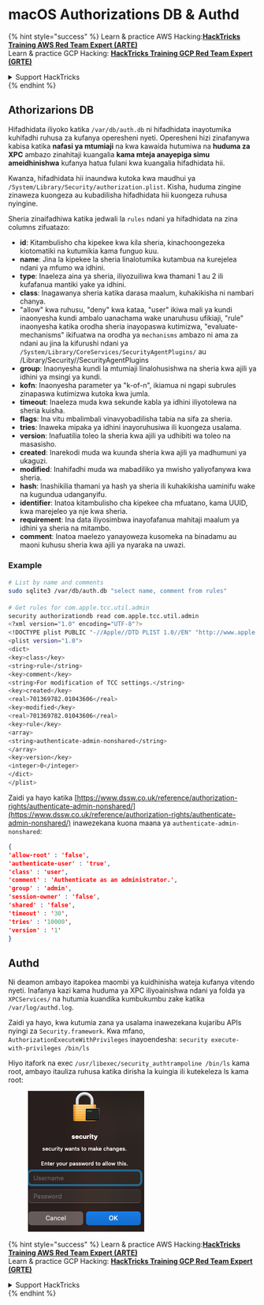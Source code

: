 # macOS Authorizations DB & Authd



{% hint style="success" %}
Learn & practice AWS Hacking:<img src="../../../.gitbook/assets/arte.png" alt="" data-size="line">[**HackTricks Training AWS Red Team Expert (ARTE)**](https://training.hacktricks.xyz/courses/arte)<img src="../../../.gitbook/assets/arte.png" alt="" data-size="line">\
Learn & practice GCP Hacking: <img src="../../../.gitbook/assets/grte.png" alt="" data-size="line">[**HackTricks Training GCP Red Team Expert (GRTE)**<img src="../../../.gitbook/assets/grte.png" alt="" data-size="line">](https://training.hacktricks.xyz/courses/grte)

<details>

<summary>Support HackTricks</summary>

* Check the [**subscription plans**](https://github.com/sponsors/carlospolop)!
* **Join the** 💬 [**Discord group**](https://discord.gg/hRep4RUj7f) or the [**telegram group**](https://t.me/peass) or **follow** us on **Twitter** 🐦 [**@hacktricks\_live**](https://twitter.com/hacktricks\_live)**.**
* **Share hacking tricks by submitting PRs to the** [**HackTricks**](https://github.com/carlospolop/hacktricks) and [**HackTricks Cloud**](https://github.com/carlospolop/hacktricks-cloud) github repos.

</details>
{% endhint %}

## **Athorizarions DB**

Hifadhidata iliyoko katika `/var/db/auth.db` ni hifadhidata inayotumika kuhifadhi ruhusa za kufanya operesheni nyeti. Operesheni hizi zinafanywa kabisa katika **nafasi ya mtumiaji** na kwa kawaida hutumiwa na **huduma za XPC** ambazo zinahitaji kuangalia **kama mteja anayepiga simu ameidhinishwa** kufanya hatua fulani kwa kuangalia hifadhidata hii.

Kwanza, hifadhidata hii inaundwa kutoka kwa maudhui ya `/System/Library/Security/authorization.plist`. Kisha, huduma zingine zinaweza kuongeza au kubadilisha hifadhidata hii kuongeza ruhusa nyingine.

Sheria zinaifadhiwa katika jedwali la `rules` ndani ya hifadhidata na zina columns zifuatazo:

* **id**: Kitambulisho cha kipekee kwa kila sheria, kinachoongezeka kiotomatiki na kutumikia kama funguo kuu.
* **name**: Jina la kipekee la sheria linalotumika kutambua na kurejelea ndani ya mfumo wa idhini.
* **type**: Inaeleza aina ya sheria, iliyozuiliwa kwa thamani 1 au 2 ili kufafanua mantiki yake ya idhini.
* **class**: Inagawanya sheria katika darasa maalum, kuhakikisha ni nambari chanya.
* "allow" kwa ruhusu, "deny" kwa kataa, "user" ikiwa mali ya kundi inaonyesha kundi ambalo uanachama wake unaruhusu ufikiaji, "rule" inaonyesha katika orodha sheria inayopaswa kutimizwa, "evaluate-mechanisms" ikifuatwa na orodha ya `mechanisms` ambazo ni ama za ndani au jina la kifurushi ndani ya `/System/Library/CoreServices/SecurityAgentPlugins/` au /Library/Security//SecurityAgentPlugins
* **group**: Inaonyesha kundi la mtumiaji linalohusishwa na sheria kwa ajili ya idhini ya msingi ya kundi.
* **kofn**: Inaonyesha parameter ya "k-of-n", ikiamua ni ngapi subrules zinapaswa kutimizwa kutoka kwa jumla.
* **timeout**: Inaeleza muda kwa sekunde kabla ya idhini iliyotolewa na sheria kuisha.
* **flags**: Ina vitu mbalimbali vinavyobadilisha tabia na sifa za sheria.
* **tries**: Inaweka mipaka ya idhini inayoruhusiwa ili kuongeza usalama.
* **version**: Inafuatilia toleo la sheria kwa ajili ya udhibiti wa toleo na masasisho.
* **created**: Inarekodi muda wa kuunda sheria kwa ajili ya madhumuni ya ukaguzi.
* **modified**: Inahifadhi muda wa mabadiliko ya mwisho yaliyofanywa kwa sheria.
* **hash**: Inashikilia thamani ya hash ya sheria ili kuhakikisha uaminifu wake na kugundua udanganyifu.
* **identifier**: Inatoa kitambulisho cha kipekee cha mfuatano, kama UUID, kwa marejeleo ya nje kwa sheria.
* **requirement**: Ina data iliyosimbwa inayofafanua mahitaji maalum ya idhini ya sheria na mitambo.
* **comment**: Inatoa maelezo yanayoweza kusomeka na binadamu au maoni kuhusu sheria kwa ajili ya nyaraka na uwazi.

### Example
```bash
# List by name and comments
sudo sqlite3 /var/db/auth.db "select name, comment from rules"

# Get rules for com.apple.tcc.util.admin
security authorizationdb read com.apple.tcc.util.admin
<?xml version="1.0" encoding="UTF-8"?>
<!DOCTYPE plist PUBLIC "-//Apple//DTD PLIST 1.0//EN" "http://www.apple.com/DTDs/PropertyList-1.0.dtd">
<plist version="1.0">
<dict>
<key>class</key>
<string>rule</string>
<key>comment</key>
<string>For modification of TCC settings.</string>
<key>created</key>
<real>701369782.01043606</real>
<key>modified</key>
<real>701369782.01043606</real>
<key>rule</key>
<array>
<string>authenticate-admin-nonshared</string>
</array>
<key>version</key>
<integer>0</integer>
</dict>
</plist>
```
Zaidi ya hayo katika [https://www.dssw.co.uk/reference/authorization-rights/authenticate-admin-nonshared/](https://www.dssw.co.uk/reference/authorization-rights/authenticate-admin-nonshared/) inawezekana kuona maana ya `authenticate-admin-nonshared`:
```json
{
'allow-root' : 'false',
'authenticate-user' : 'true',
'class' : 'user',
'comment' : 'Authenticate as an administrator.',
'group' : 'admin',
'session-owner' : 'false',
'shared' : 'false',
'timeout' : '30',
'tries' : '10000',
'version' : '1'
}
```
## Authd

Ni deamon ambayo itapokea maombi ya kuidhinisha wateja kufanya vitendo nyeti. Inafanya kazi kama huduma ya XPC iliyoainishwa ndani ya folda ya `XPCServices/` na hutumia kuandika kumbukumbu zake katika `/var/log/authd.log`.

Zaidi ya hayo, kwa kutumia zana ya usalama inawezekana kujaribu APIs nyingi za `Security.framework`. Kwa mfano, `AuthorizationExecuteWithPrivileges` inayoendesha: `security execute-with-privileges /bin/ls`

Hiyo itafork na exec `/usr/libexec/security_authtrampoline /bin/ls` kama root, ambayo itauliza ruhusa katika dirisha la kuingia ili kutekeleza ls kama root:

<figure><img src="../../../.gitbook/assets/image.png" alt=""><figcaption></figcaption></figure>

{% hint style="success" %}
Learn & practice AWS Hacking:<img src="../../../.gitbook/assets/arte.png" alt="" data-size="line">[**HackTricks Training AWS Red Team Expert (ARTE)**](https://training.hacktricks.xyz/courses/arte)<img src="../../../.gitbook/assets/arte.png" alt="" data-size="line">\
Learn & practice GCP Hacking: <img src="../../../.gitbook/assets/grte.png" alt="" data-size="line">[**HackTricks Training GCP Red Team Expert (GRTE)**<img src="../../../.gitbook/assets/grte.png" alt="" data-size="line">](https://training.hacktricks.xyz/courses/grte)

<details>

<summary>Support HackTricks</summary>

* Check the [**subscription plans**](https://github.com/sponsors/carlospolop)!
* **Join the** 💬 [**Discord group**](https://discord.gg/hRep4RUj7f) or the [**telegram group**](https://t.me/peass) or **follow** us on **Twitter** 🐦 [**@hacktricks\_live**](https://twitter.com/hacktricks\_live)**.**
* **Share hacking tricks by submitting PRs to the** [**HackTricks**](https://github.com/carlospolop/hacktricks) and [**HackTricks Cloud**](https://github.com/carlospolop/hacktricks-cloud) github repos.

</details>
{% endhint %}
